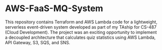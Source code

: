 # AWS-FaaS-MQ-System
This repository contains Terraform and AWS Lambda code for a lightweight, serverless event-driven system developed as part of my TAship for CS-487 (Cloud Development). The project was an exciting opportunity to implement a decoupled architecture that calculates quiz statistics using AWS Lambda, API Gateway, S3, SQS, and SNS.
